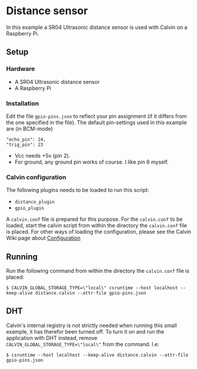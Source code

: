 # Distance sensor

In this example a SR04 Ultrasonic distance sensor is used with Calvin on a
Raspberry Pi.


## Setup

### Hardware

- A SR04 Ultrasonic distance sensor
- A Raspberry Pi 


### Installation

Edit the file `gpio-pins.json` to reflect your pin assignment (if it differs
from the one specified in the file). The default pin-settings used in this
example are (in BCM-mode)

    "echo_pin": 24,
    "trig_pin": 23

- Vcc needs +5v (pin 2).
- For ground, any ground pin works of course. I like pin 6 myself.


### Calvin configuration

The following plugins needs to be loaded to run this script:
- `distance_plugin`
- `gpio_plugin`

A `calvin.conf` file is prepared for this purpose. For the `calvin.conf` to be
loaded, start the calvin script from within the directory the `calvin.conf`
file is placed. For other ways of loading the configuration, please see
the Calvin Wiki page about [Configuration](https://github.com/EricssonResearch/calvin-base/wiki/Configuration)


## Running

Run the following command from within the directory the `calvin.conf`
file is placed:

    $ CALVIN_GLOBAL_STORAGE_TYPE=\"local\" csruntime --host localhost --keep-alive distance.calvin --attr-file gpio-pins.json

## DHT

Calvin's internal registry is not strictly needed when running this small example,
it has therefor been turned off. To turn it on and run the application with DHT
instead, remove `CALVIN_GLOBAL_STORAGE_TYPE=\"local\"` from the command. I.e:

    $ csruntime --host localhost --keep-alive distance.calvin --attr-file gpio-pins.json




